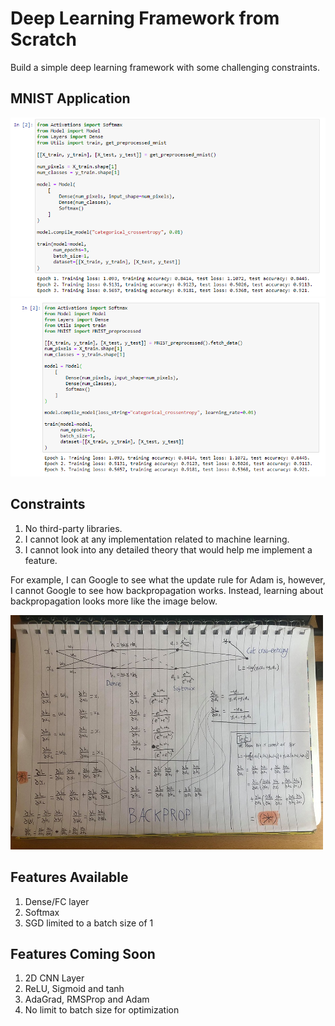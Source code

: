 # Deep Learning Framework from Scratch

Build a simple deep learning framework with some challenging constraints.

## MNIST Application

<img src="jupyter_screenshot.png" width="600">

<img src="example_in_jupyter_notebook.PNG" width="600">

## Constraints

1. No third-party libraries.
2. I cannot look at any implementation related to machine learning.
3. I cannot look into any detailed theory that would help me implement a feature.

For example, I can Google to see what the update rule for Adam is, however, I cannot Google to see how backpropagation works. Instead, learning about backpropagation looks more like the image below.



<img src="backprop_simple_example.jpg" width="500">

## Features Available 

1. Dense/FC layer
2. Softmax
3. SGD limited to a batch size of 1

## Features Coming Soon

1. 2D CNN Layer
2. ReLU, Sigmoid and tanh
3. AdaGrad, RMSProp and Adam
4. No limit to batch size for optimization


